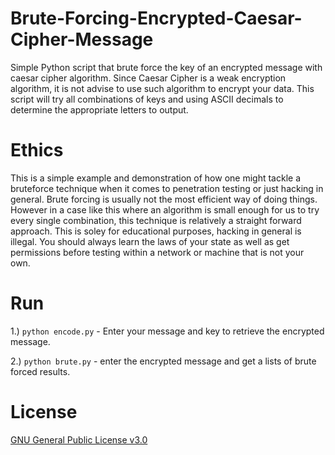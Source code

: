 # Brute-Forcing-Encrypted-Caesar-Cipher-Message
Simple Python script that brute force the key of an encrypted message with caesar cipher algorithm. Since Caesar Cipher is a weak encryption algorithm, it is not advise to use such algorithm to encrypt your data. This script will try all combinations of keys and using ASCII decimals to determine the appropriate letters to output. 

# Ethics
This is a simple example and demonstration of how one might tackle a bruteforce technique when it comes to penetration testing or just hacking in general. Brute forcing is usually not the most efficient way of doing things. However in a case like this where an algorithm is small enough for us to try every single combination, this technique is relatively a straight forward approach. This is soley for educational purposes, hacking in general is illegal. You should always learn the laws of your state as well as get permissions before testing within a network or machine that is not your own. 

# Run
1.) `python encode.py` - Enter your message and key to retrieve the encrypted message.

2.) `python brute.py` - enter the encrypted message and get a lists of brute forced results.

# License
[GNU General Public License v3.0](LICENSE)
